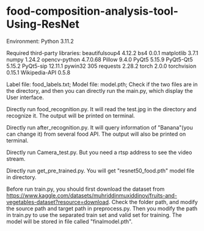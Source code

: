# food-composition-analysis-tool-Using-ResNet

Environment: Python 3.11.2

Required third-party libraries:
beautifulsoup4           4.12.2
bs4                      0.0.1
matplotlib               3.7.1
numpy                    1.24.2
opencv-python            4.7.0.68
Pillow                   9.4.0
PyQt5                    5.15.9
PyQt5-Qt5                5.15.2
PyQt5-sip                12.11.1
pywin32                  305
requests                 2.28.2
torch                    2.0.0
torchvision              0.15.1
Wikipedia-API            0.5.8

Label file: food_labels.txt;
Model file: model.pth;
Check if the two files are in the directory,
and then you can directly run the main.py, which display the User interface.

Directly run food_recognition.py. It will read the test.jpg in the directory and recognize it. 
The output will be printed on terminal.

Directly run after_recognition.py. It will query information of "Banana"(you can change it) from several food API.
The output will also be printed on terminal.

Directly run Camera_test.py. But you need a rtsp address to see the video stream.

Directly run get_pre_trained.py. You will get "resnet50_food.pth" model file in directory.

Before run train.py, you should first download the dataset from https://www.kaggle.com/datasets/muhriddinmuxiddinov/fruits-and-vegetables-dataset?resource=download.
Check the folder path, and modify the source path and target path in preprocess.py.
Then you modify the path in train.py to use the separated train set and valid set for training.
The model will be stored in file called "finalmodel.pth". 
